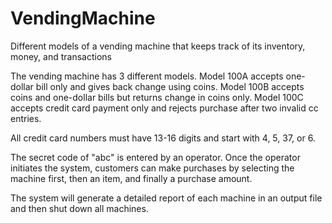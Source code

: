 # VendingMachine
Different models of a vending machine that keeps track of its inventory, money, and transactions

The vending machine has 3 different models. 
Model 100A accepts one-dollar bill only and gives back change using coins.
Model 100B accepts coins and one-dollar bills but returns change in coins only.
Model 100C accepts credit card payment only and rejects purchase after two invalid cc entries. 

All credit card numbers must have 13-16 digits and start with 4, 5, 37, or 6.

The secret code of "abc" is entered by an operator. Once the operator initiates the system, customers
can make purchases by selecting the machine first, then an item, and finally a purchase amount.

The system will generate a detailed report of each machine in an output file and then shut down all machines.

